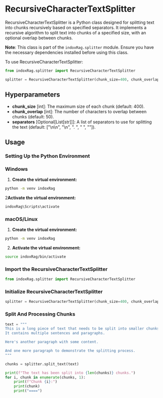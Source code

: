 # RecursiveCharacterTextSplitter

RecursiveCharacterTextSplitter is a Python class designed for splitting text into chunks recursively based on specified separators. It implements a recursive algorithm to split text into chunks of a specified size, with an optional overlap between chunks.

**Note**: This class is part of the `indoxRag.splitter` module. Ensure you have the necessary dependencies installed before using this class.

To use RecursiveCharacterTextSplitter:

```python
from indoxRag.splitter import RecursiveCharacterTextSplitter

splitter = RecursiveCharacterTextSplitter(chunk_size=400, chunk_overlap=50)
```

## Hyperparameters

- **chunk_size** [int]: The maximum size of each chunk (default: 400).
- **chunk_overlap** [int]: The number of characters to overlap between chunks (default: 50).
- **separators** [Optional[List[str]]]: A list of separators to use for splitting the text (default: ["\n\n", "\n", ". ", " ", ""]).

## Usage

### Setting Up the Python Environment

### Windows

1. **Create the virtual environment:**

```bash
python -m venv indoxRag
```

2**Activate the virtual environment:**

```bash
indoxRag\Scripts\activate
```

### macOS/Linux

1. **Create the virtual environment:**

```bash
python -m venv indoxRag
```

2. **Activate the virtual environment:**

```bash
source indoxRag/bin/activate
```

### Import the RecursiveCharacterTextSplitter

```python
from indoxRag.splitter import RecursiveCharacterTextSplitter
```

### Initialize RecursiveCharacterTextSplitter

```python
splitter = RecursiveCharacterTextSplitter(chunk_size=400, chunk_overlap=50)
```

### Split And Processing Chunks

```python
text = """
This is a long piece of text that needs to be split into smaller chunks.
It contains multiple sentences and paragraphs.

Here's another paragraph with some content.

And one more paragraph to demonstrate the splitting process.
"""

chunks = splitter.split_text(text)

print(f"The text has been split into {len(chunks)} chunks.")
for i, chunk in enumerate(chunks, 1):
    print(f"Chunk {i}:")
    print(chunk)
    print("====")
```
